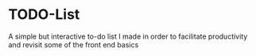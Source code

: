 # TODO-List
A simple but interactive to-do list I made in order to facilitate productivity and revisit some of the front end basics
